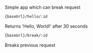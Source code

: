Simple app which can break request

```bash
{baseUrl}/hello/:id
```
Returns 'Hello, World!' after 30 seconds

```bash
{baseUrl}/break/:id
```
Breaks previous request
